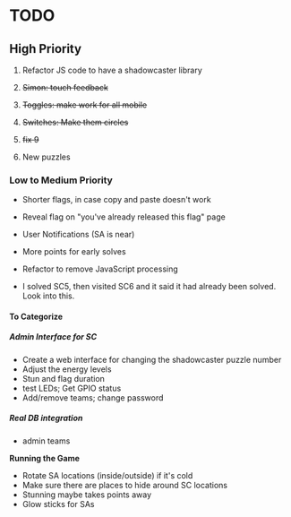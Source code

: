 

# TODO

## High Priority
1. Refactor JS code to have a shadowcaster library

2. <strike>Simon: touch feedback</strike>

3. <strike>Toggles: make work for all mobile</strike>

4. <strike>Switches: Make them circles</strike>

5. <strike>fix 9</strike>

6. New puzzles

### Low to Medium Priority
- Shorter flags, in case copy and paste doesn't work

- Reveal flag on "you've already released this flag" page

- User Notifications (SA is near)

- More points for early solves

- Refactor to remove JavaScript processing

- I solved SC5, then visited SC6 and it said it had already been solved. Look into this.

#### To Categorize
##### Admin Interface for SC
 - Create a web interface for changing the shadowcaster puzzle number
 - Adjust the energy levels
 - Stun and flag duration
 - test LEDs; Get GPIO status
 - Add/remove teams; change password

##### Real DB integration
 - admin teams


**Running the Game**
- Rotate SA locations (inside/outside) if it's cold
- Make sure there are places to hide around SC locations
- Stunning maybe takes points away
- Glow sticks for SAs
